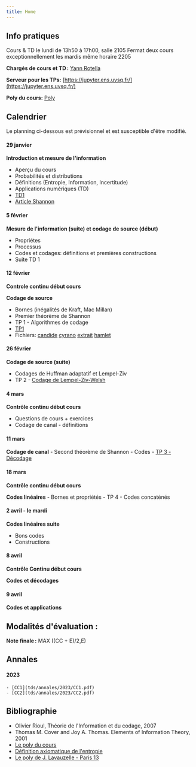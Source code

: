 ```yaml
---
title: Home
---
```


## Info pratiques

Cours & TD le lundi de 13h50 à 17h00, salle 2105 Fermat deux cours exceptionnellement les mardis même horaire 2205

**Chargés de cours et TD :** [Yann Rotella](https://rotella.fr/)

**Serveur pour les TPs:** [https://jupyter.ens.uvsq.fr/](https://jupyter.ens.uvsq.fr/)

**Poly du cours:** [Poly](tds/poly.pdf)

## Calendrier

Le planning ci-dessous est prévisionnel et est susceptible d'être modifié.

#### 29 janvier 

**Introduction et mesure de l'information**
   - Aperçu du cours
   - Probabilités et distributions
   - Définitions (Entropie, Information, Incertitude)
   - Applications numériques (TD)
   - [TD1](tds/TD1.pdf)
   - [Article Shannon](tds/shannon.pdf)


#### 5 février 

**Mesure de l'information (suite) et codage de source (début)**
   - Propriétes
   - Processus
   - Codes et codages: définitions et premières constructions
   - Suite TD 1

   
#### 12 février 

**Controle continu début cours**
   
**Codage de source**
  - Bornes (inégalités de Kraft, Mac Millan)
  - Premier théorème de Shannon
  - TP 1 - Algorithmes de codage
  - [TP1](tds/tp1/TP1.ipynb)
  - Fichiers: [candide](tds/tp1/candide.txt) [cyrano](tds/tp1/cyrano.txt) [extrait](tds/tp1/extrait.txt) [hamlet](tds/tp1/hamlet.txt)


#### 26 février 

**Codage de source (suite)**
   - Codages de Huffman adaptatif et Lempel-Ziv 
   - TP 2 - [Codage de Lempel-Ziv-Welsh](tds/tp2/TP2.ipynb)
    

#### 4 mars 

**Contrôle continu début cours**
   - Questions de cours + exercices
   - Codage de canal - définitions

#### 11 mars

**Codage de canal**
    - Second théorème de Shannon
    - Codes
    - [TP 3 - Décodage](tds/tp3/TP3.ipynb)

#### 18 mars 

**Contrôle continu début cours**

**Codes linéaires**
    - Bornes et propriétés
    - TP 4 - Codes concaténés
    
#### 2 avril - le mardi

**Codes linéaires suite**
   - Bons codes 
   - Constructions

#### 8 avril

**Contrôle Continu début cours**

**Codes et décodages**

#### 9 avril

**Codes et applications**



## Modalités d'évaluation :


**Note finale :** MAX ((CC + E)/2,E)

## Annales 
#### 2023
	- [CC1](tds/annales/2023/CC1.pdf)
	- [CC2](tds/annales/2023/CC2.pdf)
  


## Bibliographie

   - Olivier Rioul, Théorie de l'Information et du codage, 2007
   - Thomas M. Cover and Joy A. Thomas. Elements of Information Theory, 2001
   - [Le poly du cours](tds/poly.pdf)
   - [Définition axiomatique de l'entropie](https://arrowtheory.com/pub/notes/025-faddeev-entropy.html)
   - [Le poly de J. Lavauzelle - Paris 13](https://www.math.univ-paris13.fr/~lavauzelle/teaching/2020-21/docs/TI-poly-cours.pdf)
   


